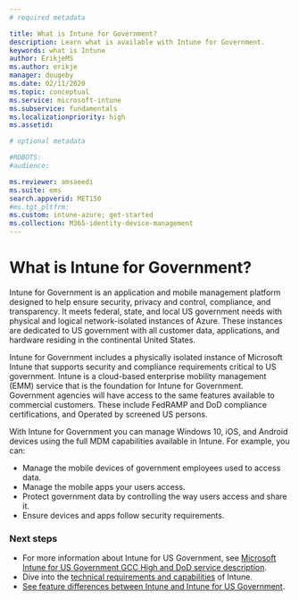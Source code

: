 ```yaml
---
# required metadata

title: What is Intune for Government?
description: Learn what is available with Intune for Government.
keywords: what is Intune
author: ErikjeMS
ms.author: erikje
manager: dougeby
ms.date: 02/11/2020
ms.topic: conceptual
ms.service: microsoft-intune
ms.subservice: fundamentals
ms.localizationpriority: high
ms.assetid: 

# optional metadata

#ROBOTS:
#audience:

ms.reviewer: amsaeedi 
ms.suite: ems
search.appverid: MET150
#ms.tgt_pltfrm:
ms.custom: intune-azure; get-started
ms.collection: M365-identity-device-management
---
```


# What is Intune for Government?

Intune for Government is an application and mobile management platform designed to help ensure security, privacy and control, compliance, and transparency. It meets federal, state, and local US government needs with physical and logical network-isolated instances of Azure. These instances are dedicated to US government with all customer data, applications, and hardware residing in the continental United States. 

Intune for Government includes a physically isolated instance of Microsoft Intune that supports security and compliance requirements critical to US government. Intune is a cloud-based enterprise mobility management (EMM) service that is the foundation for Intune for Government. Government agencies will have access to the same features available to commercial customers. These include FedRAMP and DoD compliance certifications, and Operated by screened US persons.

With Intune for Government you can manage Windows 10, iOS, and Android devices using the full MDM capabilities available in Intune. For example, you can:

- Manage the mobile devices of government employees used to access data.
- Manage the mobile apps your users access.
- Protect government data by controlling the way users access and share it.
- Ensure devices and apps follow security requirements.

### Next steps
- For more information about Intune for US Government, see [Microsoft Intune for US Government GCC High and DoD service description](/enterprise-mobility-security/solutions/ems-intune-govt-service-description).
- Dive into the [technical requirements and capabilities](/intune/supported-devices-browsers) of Intune.
- [See feature differences between Intune and Intune for US Government](/enterprise-mobility-security/solutions/ems-intune-govt-service-description).